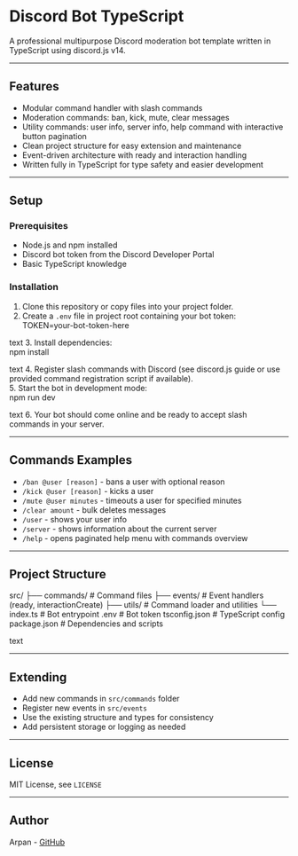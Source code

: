 # Discord Bot TypeScript

A professional multipurpose Discord moderation bot template written in TypeScript using discord.js v14.

---

## Features

- Modular command handler with slash commands  
- Moderation commands: ban, kick, mute, clear messages  
- Utility commands: user info, server info, help command with interactive button pagination  
- Clean project structure for easy extension and maintenance  
- Event-driven architecture with ready and interaction handling  
- Written fully in TypeScript for type safety and easier development  

---

## Setup

### Prerequisites

- Node.js and npm installed  
- Discord bot token from the Discord Developer Portal  
- Basic TypeScript knowledge  

### Installation

1. Clone this repository or copy files into your project folder.  
2. Create a `.env` file in project root containing your bot token:  
TOKEN=your-bot-token-here

text
3. Install dependencies:  
npm install

text
4. Register slash commands with Discord (see discord.js guide or use provided command registration script if available).  
5. Start the bot in development mode:  
npm run dev

text
6. Your bot should come online and be ready to accept slash commands in your server.

---

## Commands Examples

- `/ban @user [reason]` - bans a user with optional reason  
- `/kick @user [reason]` - kicks a user  
- `/mute @user minutes` - timeouts a user for specified minutes  
- `/clear amount` - bulk deletes messages  
- `/user` - shows your user info  
- `/server` - shows information about the current server  
- `/help` - opens paginated help menu with commands overview  

---

## Project Structure

src/
├── commands/ # Command files
├── events/ # Event handlers (ready, interactionCreate)
├── utils/ # Command loader and utilities
└── index.ts # Bot entrypoint
.env # Bot token
tsconfig.json # TypeScript config
package.json # Dependencies and scripts

text

---

## Extending

- Add new commands in `src/commands` folder  
- Register new events in `src/events`  
- Use the existing structure and types for consistency  
- Add persistent storage or logging as needed  

---

## License

MIT License, see `LICENSE`

---

## Author

Arpan - [GitHub](https://github.com/arpancodez)
